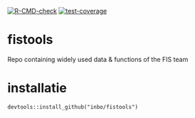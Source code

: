 <!-- badges: start -->
 [![R-CMD-check](https://github.com/inbo/fistools/actions/workflows/R-CMD-check.yaml/badge.svg)](https://github.com/inbo/fistools/actions/workflows/R-CMD-check.yaml)
 [![test-coverage](https://github.com/inbo/fistools/actions/workflows/test-coverage.yaml/badge.svg)](https://github.com/inbo/fistools/actions/workflows/test-coverage.yaml)
<!-- badges: end -->

# fistools
Repo containing widely used data &amp; functions of the FIS team

# installatie
```
devtools::install_github("inbo/fistools")
```
